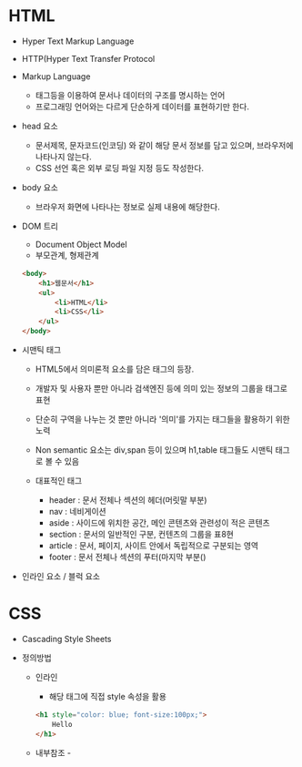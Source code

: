 # HTML

- Hyper Text Markup Language

- HTTP(Hyper Text Transfer Protocol

- Markup Language

  - 태그등을 이용하여 문서나 데이터의 구조를 명시하는 언어
  - 프로그래밍 언어와는 다르게 단순하게 데이터를 표현하기만 한다.

- head 요소

  - 문서제목, 문자코드(인코딩) 와 같이 해당 문서 정보를 담고 있으며, 브라우저에 나타나지 않는다.
  - CSS 선언 혹은 외부 로딩 파일 지정 등도 작성한다.

- body 요소

  - 브라우저 화면에 나타나는 정보로 실제 내용에 해당한다.

- DOM 트리

  - Document Object Model
  - 부모관계, 형제관계

  ```html
  <body>
      <h1>웹문서</h1>
      <ul>
          <li>HTML</li>
          <li>CSS</li>
      </ul>
  </body>
  ```

- 시맨틱 태그

  - HTML5에서 의미론적 요소를 담은 태그의 등장.
  - 개발자 및 사용자 뿐만 아니라 검색엔진 등에 의미 있는 정보의 그룹을 태그로 표현
  - 단순히 구역을 나누는 것 뿐만 아니라 '의미'를 가지는 태그들을 활용하기 위한 노력
  - Non semantic 요소는 div,span 등이 있으며 h1,table 태그들도 시맨틱 태그로 볼 수 있음

  - 대표적인 태그
    - header : 문서 전체나 섹션의 헤더(머릿말 부분)
    - nav : 네비게이션
    - aside : 사이드에 위치한 공간, 메인 콘텐츠와 관련성이 적은 콘텐츠
    - section : 문서의 일반적인 구분, 컨텐츠의 그룹을 표8현
    - article : 문서, 페이지, 사이트 안에서 독립적으로 구분되는 영역
    - footer : 문서 전체나 섹션의 푸터(마지막 부분()

- 인라인 요소 / 블럭 요소



# CSS

- Cascading Style Sheets

- 정의방법

  - 인라인

    - 해당 태그에 직접 style 속성을 활용

    ```html
    <h1 style="color: blue; font-size:100px;">
        Hello
    </h1>
    ```

    

  - 내부참조 - <style>

    ```html
    <head>
        <style>
            h1{
                color: blue;
                fonst-size: 100px;
            }
        </style>
    </head>
    ```

    

  - 외부참조(link file) - 분리된 CSS 파일

- 선택자(Selector)

  - 기본 선택자
    - 전체 선택자, 요소 선택자
    - 클래스 선택자, 아이디 선택자, 속성 선택자
  - 결합자 (Combinarors)
    - 자손 결합자
      - 셀렉터A (공백) 셀렉터B
      - 셀렉터A모든 후손 요소중 셀렉터B와 일치하는 요소 선택 
    - 자식 결합자
      - 셀렉터A `>` 셀렉터B
      - 셀렉터A의 모든 자식 요소(level 1) 중 셀렉터B와 일치하는 요소 선택
    - 일반 형제 
      - 셀렉터A `~` 셀렉터B
      - 셀렉터A의 형제 요소 중 셀렉터A 뒤에 위치하는 셀렉터B 요소를 모두 선택
    - 인접 형제 결합자
      - 셀렉터A `+` 셀렉터B
      - 셀렉터A의 형제 요소 중 셀렉터A 바로 뒤에 위치하는 셀렉터B 요소를 선택
      - 단, A와 B 사이에 다른 요소가 존재하면 선택되지 않음

- CSS 적용 우선순위

  - !important
  - 인라인
  - id 선택자
    - `#`문자로 시작하며 기본적으로 클래스선택자와 같은 방식으로 사용
    - 아이디는 문서당 한번만 사용할 수 있으며 요소에는 단일id값만 적용가능
    - 동일한 아이디를 여러번 사용해도 동작은 하나 그러면 안됨.
  - class 선택자
    - 마침표(.) 문자로 시작하며 해당 클래스가 적용된 문서의 모든 항목을 선택
  - 요소 선택자
  - 소스순서

- 상속

  - 상속되는 것
    - Text 관련 요소(font, color, text-align), opacity, visibility
  - 상속되지 않는 것
    - Box model 관련 요소(width, height, margin, padding, border, box-sizing, display)
    - position 관련 요소(position, top/right/bottom/left, z-index)등

- 크기 단위

  - px(픽셀)
    - 모니터 해상도의 한 화소인 '픽셀'을 기준
    - 픽셀의 크기는 변하지 않기 때문에 고정적인 단위
  - %
    - 백분율 단위
    - 가변적인 레이아웃에서 자주 사용
  - em
    - 배수단위, 요소에 지정된 사이즈에 상대적인 사이즈를 가짐
    - em은 상속의 영향 받음, rem은 최상위 요소(html)를 기준으로 결정됨.
    - 상황에 따라 각기 다른 값을 가질 수 있다.
  - rem
    - 최상위 요소(html)의 사이즈(16px)를 기준으로 배수 단위를 가짐.
  - viewport 
    - vx, vh, vmin, vmax
    - (스크롤을 내리지 않은 상태에서) 웹 페이지를 방문한 유저에게 현재 보이는 웹 컨텐츠의 영역
    - viewport를 기준으로한 상대적인 사이즈
    - 주로 스마트폰이나 테블릿 디바이스의 화면을 일컫는 용어로 사용된다.
    - vw, vh

- 색상 단위

  - 색상 키워드

    - 색상 키워드는 대소문자를 구분하지 않는 식별자로, red, blue, black처럼 특정 색을 나타낸다

  - RGB

    - '#' + 16 진수 표기법
    - rgb() 함수형 표기법

    ```css
    p {color: black;}
    p {color: #000; }
    p {color: #000000; }
    p {color: rgb(0,0,0); }
    p {color: rgba(0,0,0,0.5); 
    ```

  - HSL

    - 색상, 채도, 명도

    ```css
    p {color: hsl(120,100%,0); }
    p {color: hsla(120,100%,0.5); }
    ```

- Box Model

  - 구성
    - margin : 테두리 바깥의 외부 여백, 배경색을 지정할 수 없다.
    - border : 테두리 영역
    - padding : 테두리 안쪽의 내부 여백요소에 적용된 배경색, padding까지 적용
    - content : 글이나 이미지 등 요소의 실제 내용

- ![image-20210206144333148](web_정리.assets/image-20210206144333148.png)

- ![image-20210206144346526](web_정리.assets/image-20210206144346526.png)
  - border shorthand

    ```css
    .border {
        border-width:2px;
        border-style:dahsed;
        border-color:black;
    }
    .broder {
        border:2px dashed black;
    }
    ```

  - 기본적으로 모든 요소의 `box-sizing` 은 `content-box`

    - padding을 제외한 순수 contents 영역만을 box로 지정

  - 다만, 우리가 일반적으로 영역을 볼때는 bordedr까지의 너비를 100px로 보는 것을 원함

    - 그 경우 `box-sizing`을`border-box`으로 설정

    ![image-20210206144642685](web_정리.assets/image-20210206144642685.png)

  - 마진 상쇄
    
  - 인접 형제 요소간의 margin이 겹쳐서 보임 주로 큰 값을 따름
  
- display

  - 모든 요소는 네모(box model)이고, 어떻게 보여지는지(display) 에 따라 문서에서의 배치가 달라질 수 있다.
  - display : `block`
    - 줄 바꿈이 일어나는 요소
    - 화면 크기 전체의 가로 폭을 차지한다.
    - 블록 레벨 요소 안에 인라인 레벨 요소가 들어갈 수 있음.
  - display : `inline`
    - 줄 바꿈이 일어나지 않는 행의 일부 요소
    - content 너비만큼 가로 폭을 차지한다.
    - width, height, margin-top, margin-bottom을 지정할 수 없다.
    - 상하 여백은 line-heign로 지정한다.
  - 대표적인 블록레벨 요소
    - div / ul, ol, li/ p / hr / form 등
  - 대표적인 인라인 요소
    - span / a / img / input, label / b, em, i, strong ㄷ,ㅇ
  - block
    - 기본은 너비의 100%
  - inline
    - 컨텐츠 영역 만큼만
  - 정렬
    - 왼쪽정렬 : margin-right: auto; / text-align: left;
    - 오른쪽 정렬 : margin-left: auto; / text-align: right;
    - 가운데 정렬 : margin-right: auto; margin-left: auto; / text-align: center;
  - display : `inline-block`
    - block과 inline 레벨 요소의 특징을 모두 갖는다.
    - inline처럼 한 줄에 표시 가능하며,
    - block처럼 width, height, margin 속성을 모두 지정할 수 있다.
  - display : `none`
    - 해당 요소를 화면에 표시하지 않는다. (공간조차 사라진다.)
    - 이와 비슷한 visibility : hidden은 해당요소가 공간은 차지하나 화면에 표시만 하지 않는다.

- position

  - `static` : 디폴트 값(기준 위치)
    - 기본적인 요소에 배치 순서에 따름(좌측 상단()
    - 부모 요소 내에서 배치될 때는 부모 요소의 위치를 기준으로 배치 된다.
  - 아래는 좌표 프로퍼티(top, bottom, left, right)를 사용하여 이동이 가능하다.(음수도가능)
    - `relative` : static 위치를 기준으로 이동(상대 위치)
    - `absolute` : static이 아닌 가장 가까이 있는 부모/조상 요소를 기준으로 이동(절대위치), 부모 요소를 찾아가고 나아가 없다면 body에 붙는다.
    - `fixed` : 부모요소와 관계없이 브라우저를 기준으로 이동(고정 위치)
      - 스크롤시에도 항상 같은 곳에 위치ㅍ
    - **absolute**

      - `absolute`는 원래 위치해 있었던 과거 위치에 있던 공간은 더 이상 존재하지 않는다는 점이 특징이다.
      - 즉, 다른 모든 것과는 별개로 독자적인 곳에 놓이게 된다.
      - 대체 언제 쓸까?
        - 페이지의 다른 요소의 위치와 간섭하지 않는 격리된 사용자 인터페이스 기능을 만들 수 있다.
        - 팝업 정보 상자 및 제어 메뉴, 롤오버 패널, 페이지 어느 곳에서나 끌어서 놓기할 수 있는 유저 인터페이스 페이지 등

- CSS page layout techniques

  - Display

  - Postion

  - Float

    - 한 요소(element)가 정상 흐름(normal flow)으로부터 빠져 텍스트 및 인라인(inline) 요소가 그 주위를 감싸 자기 컨테이너의 좌,우측을 따라 배치되어야 함을 지정한다.
    - Float된 이미지 좌,우측 주변으로 텍스트를 둘러싸는 레이아웃을 위해 도입
    - none : 기본값 
    - left : 요소를 왼쪽으로 띄움
    - right : 요소를 오른쪽으로 띄움

  - Flesbox

    - 요소 간 공간 배분과 정렬 기능을 위한 1차원(단방향) 레이아웃

    - 부모요소에 display : flex;

    - 요소

      - flex container(부모 요소)
      - flex item(자식 요소)

    - 축

      - main axis(메인 축)
      - cross axis(교차축)

    - 배치방향 설정 : flex-direction

      - row, row-reverse, column, column-reverse

    - 메인축 방향 정렬 : justify-content

    - 교차축 방향 정렬 : align-items, align-self, align-content

    - 기타 : flex-wrap, flex-flow, flew-grow, order,...

    - justify & align

      - ![image-20210206154346724](web_정리.assets/image-20210206154346724.png)

    - content & items & slef

      - content

        - 여러줄

      - items

        - 한줄

      - self

        - flex item 개별요소

      - 예시

        - justify-content : 메인축 기준 여러 줄 정렬
        - align-items : 교차축 기준 한줄 정렬
        - align-self : 교차축 기준 선택한 요소 하나 정렬

      - justify-content

        - flex-start (기본 값)
          - 시작 지점에서 쌓임(왼쪽 → 오른쪽)
        - flex-end
          - 쌓이는 방향이 반대 (`flex-direction: row-reverse` 와는 다르다. 아이템의 순서는 그대로 정렬만 우측에 되는 것.)
        - center
        - space-between
          - 좌우 정렬 (item 들 간격 동일)
        - space-around
          - 균등 좌우 정렬 (내부 요소 여백은 외곽 여백의 2배)
        - space-evenly
          - 균등 정렬 (내부 요소 여백과 외각 여백 모두 동일)

      - align-items

        - stretch (기본 값)
          - 컨테이너를 가득 채움
        - flex-start
          - 위
        - flex-end
          - 아래
        - center
        - baseline
          - item 내부의 text에 기준선을 맞춤

      - align-content

        - flex-start, flex-end, center, stretch, space-between, space-around

      - align-self

        - auto, flex-start, flex-end, center, baseline, stretch

      - **flex-grow**

        - 기본 값 : 0
        - 주축에서 남는 공간을 항목들에게 분배하는 방법
        - 각 아이템의 상대적 비율을 정하는 것이 아님
        - 음수는 불가능

      - **flex-wrap**

        >  item들이 강제로 한 줄에 배치 되게 할 것인지 여부 설정

        - nowrap (기본 값)
          - 모든 아이템들 한 줄에 나타내려고 함 (그래서 자리가 없어도 튀어나옴)
        - wrap : 넘치면 그 다음 줄로
        - wrap-reverse : 넘치면 그 윗줄로 (역순)

      - **flex-flow**

        >  flex-direction 과 flex-wrap 의 shorthand

        ```css
        flex-flow: row nowrap;
        ```

        

  - Grid

- bootstrap

  - CDN(Content Delivery Network)
    - 컨텐츠를 효율적으로 전달하기 위해 여러 노드에 가진 네트워크에 데이터를 제공하는 시스템
    - 개별 end-user의 가까운 서버를 통해 빠르게 전달 가능(지리적 이점)
    - 외부 서버를 활용함으로써 본인 서버의 부하가 적어짐
  - spacing
    - ![image-20210206154812992](web_정리.assets/image-20210206154812992.png)

  - ![image-20210206154849930](web_정리.assets/image-20210206154849930.png)

  - color
    - ![image-20210206154924589](web_정리.assets/image-20210206154924589.png)

  - flex-box
    - ![image-20210206155014663](web_정리.assets/image-20210206155014663.png)

  - Grid system
    - bootstrap grid system은 flexbox로 제작됨
    - `container`,`rows`,`column`으로 컨텐츠를 배치하고 정렬
    - 반드시 기억해야 할 두가지
      - 12개의 column
      - 6개의 grid breakpoints
    - grid system breakpoints
      - ![image-20210206155144361](web_정리.assets/image-20210206155144361.png)





























